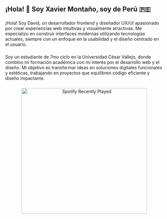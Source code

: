 <h2 align="left">¡Hola! 👋 Soy Xavier Montaño, soy de Perú 🇵🇪</h2>

###

<p align="left">¡Hola! Soy David, un desarrollador frontend y diseñador UX/UI apasionado por crear experiencias web intuitivas y visualmente atractivas. Me especializo en construir interfaces modernas utilizando tecnologías actuales, siempre con un enfoque en la usabilidad y el diseño centrado en el usuario.</p>

###

<p align="left">Soy un estudiante de 7mo ciclo en la Universidad César Vallejo, donde combino mi formación académica con mi interés por el desarrollo web y el diseño. Mi objetivo es transformar ideas en soluciones digitales funcionales y estéticas, trabajando en proyectos que equilibren código eficiente y diseño impactante.</p>

###

<div align="center">
  <a href="https://open.spotify.com/user/31xzon7lzax5bxmametl65727lbu">
    <img src="https://spotify-recently-played-readme.vercel.app/api?user=31xzon7lzax5bxmametl65727lbu&count=5&unique=true" alt="Spotify Recently Played" width="400" />
  </a>
</div>

###
